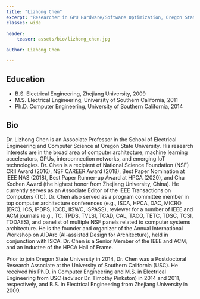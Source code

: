 ```yaml
---
title: "Lizhong Chen"
excerpt: "Researcher in GPU Hardware/Software Optimization, Oregon State University"
classes: wide

header:
    teaser: assets/bio/lizhong_chen.jpg

author: Lizhong Chen

---
```

## Education
* B.S. Electrical Engineering, Zhejiang University, 2009
* M.S. Electrical Engineering, University of Southern California, 2011
* Ph.D. Computer Engineering, University of Southern California, 2014

## Bio
Dr. Lizhong Chen is an Associate Professor in the School of Electrical Engineering and Computer Science at Oregon State University. His research interests are in the broad area of computer architecture, machine learning accelerators, GPUs, interconnection networks, and emerging IoT technologies. Dr. Chen is a recipient of National Science Foundation (NSF) CRII Award (2016), NSF CAREER Award (2018), Best Paper Nomination at IEEE NAS (2018), Best Paper Runner-up Award at HPCA (2020), and Chu Kochen Award (the highest honor from Zhejiang University, China). He currently serves as an Associate Editor of the IEEE Transactions on Computers (TC). Dr. Chen also served as a program committee member in top computer architecture conferences (e.g., ISCA, HPCA, DAC, MICRO (ERC), ICS, IPDPS, ICCD, IISWC, ISPASS), reviewer for a number of IEEE and ACM journals (e.g., TC, TPDS, TVLSI, TCAD, CAL, TACO, TETC, TDSC, TCSI, TODAES), and panelist of multiple NSF panels related to computer systems architecture. He is the founder and organizer of the Annual International Workshop on AIDArc (AI-assisted Design for Architecture), held in conjunction with ISCA. Dr. Chen is a Senior Member of the IEEE and ACM, and an inductee of the HPCA Hall of Frame.

Prior to join Oregon State University in 2014, Dr. Chen was a Postdoctoral Research Associate at the University of Southern California (USC). He received his Ph.D. in Computer Engineering and M.S. in Electrical Engineering from USC (advisor Dr. Timothy Pinkston) in 2014 and 2011, respectively, and B.S. in Electrical Engineering from Zhejiang University in 2009.

